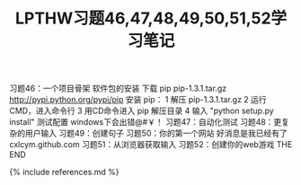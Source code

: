 ﻿---
layout: post
title: LPTHW习题46,47,48,49,50,51,52学习笔记
category: 笔记
---

习题46：一个项目骨架
软件包的安装
下载 pip
pip-1.3.1.tar.gz
http://pypi.python.org/pypi/pip
安装 pip：
1 解压 pip-1.3.1.tar.gz
2 运行CMD，进入命令行
3 用CD命令进入 pip 解压目录
4 输入 "python setup.py install"
测试配置
windows下会出错@#￥！
习题47：自动化测试
习题48：更复杂的用户输入
习题49：创建句子
习题50：你的第一个网站
好消息是我已经有了
cxlcym.github.com
习题51：从浏览器获取输入
习题52：创建你的web游戏
THE END


{% include references.md %}
